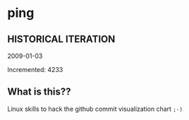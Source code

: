# ping

## HISTORICAL ITERATION
2009-01-03

Incremented: 4233

## What is this?? 
Linux skills to hack the github commit visualization chart `;-)`
